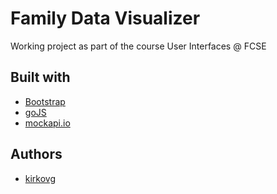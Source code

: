 # Family Data Visualizer
Working project as part of the course User Interfaces @ FCSE

## Built with 
* [Bootstrap](http://getbootstrap.com/)
* [goJS](https://gojs.net/)
* [mockapi.io](http://www.mockapi.io)

## Authors
* [kirkovg](https://github.com/kirkovg)